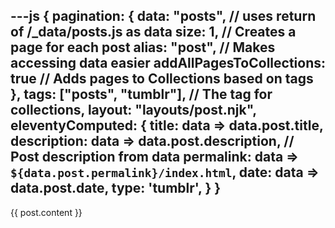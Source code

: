 ---js
{
    pagination: {
        data: "posts", // uses return of /_data/posts.js as data
        size: 1, // Creates a page for each post
        alias: "post", // Makes accessing data easier
        addAllPagesToCollections: true // Adds pages to Collections based on tags
    },
    tags: ["posts", "tumblr"], // The tag for collections,
    layout: "layouts/post.njk",
    eleventyComputed: {
        title: data => data.post.title,
        description: data => data.post.description, // Post description from data
        permalink: data => `${data.post.permalink}/index.html`,
        date: data => data.post.date,
        type: 'tumblr',
    }
}
---

{{ post.content }}

<!-- thanks to the very helpful post at https://bryanlrobinson.com/blog/using-11ty-javascript-data-files-to-mix-markdown-and-cms-content-into-one-collection/
for helping me figure out how to grab these tumblr posts
-->
